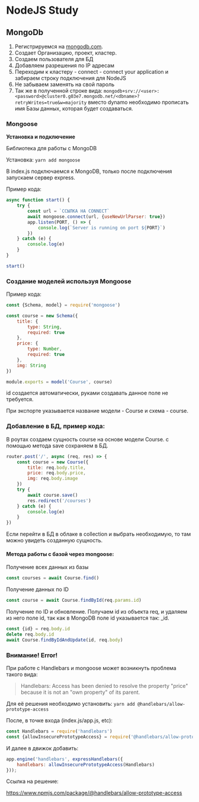 # NodeJS  Study



## MongoDb

1. Регистрируемся на [mongodb.com](mongodb.com).
2. Создает Организацию, проект, кластер.
3. Создаем пользователя для БД
4. Добавляем разрешения по IP адресам
5. Переходим к кластеру - connect - connect your application и забираем строку подключения для NodeJS
6. Не забываем заменять <password> на свой пароль
7. Так же в полученной строке вида: `mongodb+srv://<user>:<password>@cluster0.g03e7.mongodb.net/<dbname>?retryWrites=true&w=majority` вместо dynamo необходимо прописать имя Базы данных, которая будет создаваться.

### Mongoose

**Установка и подключение**

Библиотека для работы с MongoDB

Установка: ```yarn add mongoose```

В index.js подключаемся к MongoDB, только после подключения запускаем сервер express. 

Пример кода:

```javascript
async function start() {
    try {
        const url = `ССЫЛКА НА CONNECT`
        await mongoose.connect(url, {useNewUrlParser: true})
        app.listen(PORT, () => {
            console.log(`Server is running on port ${PORT}`)
        })
    } catch (e) {
        console.log(e)
    }
}

start()
```

### Создание моделей используя Mongoose

Пример кода:

```javascript
const {Schema, model} = require('mongoose')

const course = new Schema({
    title: {
        type: String,
        required: true
    },
    price: {
        type: Number,
        required: true
    },
    img: String
})

module.exports = model('Course', course)
```

id создается автоматически, руками создавать данное поле не требуется.

При экспорте указывается название модели - Course и схема - course.

### Добавление в БД, пример кода:

В роутах создаем сущность course на основе модели Course. с помощью метода save сохраняем в БД.

```javascript
router.post('/', async (req, res) => {
    const course = new Course({
        title: req.body.title,
        price: req.body.price,
        img: req.body.image
    })
    try {
        await course.save()
        res.redirect('/courses')
    } catch (e) {
        console.log(e)
    }
})
```

Если перейти в БД в облаке в collection и выбрать необходимую, то там можно увидеть созданную сущность.

#### Метода работы с базой через mongoose:

Получение всех данных из базы

```javascript
const courses = await Course.find()
```

Получение данных по ID

```javascript
const course = await Course.findById(req.params.id)
```

Получение по ID и обновление. Получаем id из объекта  req, и удаляем из него поле id, так как в MongoDB поле id указывается так: _id. 

```javascript
const {id} = req.body.id
delete req.body.id
await Course.findByIdAndUpdate(id, req.body)
```

### Внимание! Error!

При работе с Handlebars и mongoose может возникнуть проблема такого вида:

> Handlebars: Access has been denied to resolve the property "price" because it is not an "own property" of its parent.

Для её решения необходимо установить: ```yarn add @handlebars/allow-prototype-access```

После, в точке входа (index.js/app.js, etc):

```javascript
const Handlebars = require('handlebars')
const {allowInsecurePrototypeAccess} = require('@handlebars/allow-prototype-access')
```

И далее в движок добавить:

```javascript
app.engine('handlebars', expressHandlebars({
    handlebars: allowInsecurePrototypeAccess(Handlebars)
}));
```

Ссылка на решение:

https://www.npmjs.com/package/@handlebars/allow-prototype-access

